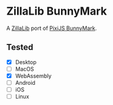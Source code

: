 # ZillaLib BunnyMark

A [ZillaLib](https://github.com/schellingb/ZillaLib) port of [PixiJS BunnyMark](https://github.com/pixijs/bunny-mark).

## Tested

- [x] Desktop
- [ ] MacOS
- [x] WebAssembly
- [ ] Android
- [ ] iOS
- [ ] Linux
